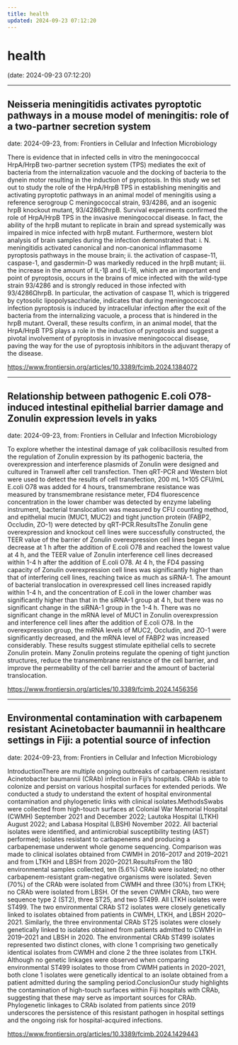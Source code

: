 ```yaml
---
title: health
updated: 2024-09-23 07:12:20
---
```


# health

(date: 2024-09-23 07:12:20)

---

## Neisseria meningitidis activates pyroptotic pathways in a mouse model of meningitis: role of a two-partner secretion system

date: 2024-09-23, from: Frontiers in Cellular and Infection Microbiology

There is evidence that in infected cells in vitro the meningococcal HrpA/HrpB two-partner secretion system (TPS) mediates the exit of bacteria from the internalization vacuole and the docking of bacteria to the dynein motor resulting in the induction of pyroptosis. In this study we set out to study the role of the HrpA/HrpB TPS in establishing meningitis and activating pyroptotic pathways in an animal model of meningitis using a reference serogroup C meningococcal strain, 93/4286, and an isogenic hrpB knockout mutant, 93/4286ΩhrpB. Survival experiments confirmed the role of HrpA/HrpB TPS in the invasive meningococcal disease. In fact, the ability of the hrpB mutant to replicate in brain and spread systemically was impaired in mice infected with hrpB mutant. Furthermore, western blot analysis of brain samples during the infection demonstrated that: i. N. meningitidis activated canonical and non-canonical inflammasome pyroptosis pathways in the mouse brain; ii. the activation of caspase-11, caspase-1, and gasdermin-D was markedly reduced in the hrpB mutant; iii. the increase in the amount of IL-1β and IL-18, which are an important end point of pyroptosis, occurs in the brains of mice infected with the wild-type strain 93/4286 and is strongly reduced in those infected with 93/4286ΩhrpB. In particular, the activation of caspase 11, which is triggered by cytosolic lipopolysaccharide, indicates that during meningococcal infection pyroptosis is induced by intracellular infection after the exit of the bacteria from the internalizing vacuole, a process that is hindered in the hrpB mutant. Overall, these results confirm, in an animal model, that the HrpA/HrpB TPS plays a role in the induction of pyroptosis and suggest a pivotal involvement of pyroptosis in invasive meningococcal disease, paving the way for the use of pyroptosis inhibitors in the adjuvant therapy of the disease. 

<https://www.frontiersin.org/articles/10.3389/fcimb.2024.1384072>

---

## Relationship between pathogenic E.coli O78-induced intestinal epithelial barrier damage and Zonulin expression levels in yaks

date: 2024-09-23, from: Frontiers in Cellular and Infection Microbiology

To explore whether the intestinal damage of yak colibacillosis resulted from the regulation of Zonulin expression by its pathogenic bacteria, the overexpression and interference plasmids of Zonulin were designed and cultured in Tranwell after cell transfection. Then qRT-PCR and Western blot were used to detect the results of cell transfection, 200 mL 1×105 CFU/mL E.coli O78 was added for 4 hours, transmembrane resistance was measured by transmembrane resistance meter, FD4 fluorescence concentration in the lower chamber was detected by enzyme labeling instrument, bacterial translocation was measured by CFU counting method, and epithelial mucin (MUC1, MUC2) and tight junction protein (FABP2, Occludin, ZO-1) were detected by qRT-PCR.ResultsThe Zonulin gene overexpression and knockout cell lines were successfully constructed, the TEER value of the barrier of Zonulin overexpression cell lines began to decrease at 1 h after the addition of E.coli O78 and reached the lowest value at 4 h, and the TEER value of Zonulin interference cell lines decreased within 1-4 h after the addition of E.coli O78. At 4 h, the FD4 passing capacity of Zonulin overexpression cell lines was significantly higher than that of interfering cell lines, reaching twice as much as siRNA-1. The amount of bacterial translocation in overexpressed cell lines increased rapidly within 1-4 h, and the concentration of E.coli in the lower chamber was significantly higher than that in the siRNA-1 group at 4 h, but there was no significant change in the siRNA-1 group in the 1-4 h. There was no significant change in the mRNA level of MUC1 in Zonulin overexpression and interference cell lines after the addition of E.coli O78. In the overexpression group, the mRNA levels of MUC2, Occludin, and ZO-1 were significantly decreased, and the mRNA level of FABP2 was increased considerably. These results suggest stimulate epithelial cells to secrete Zonulin protein. Many Zonulin proteins regulate the opening of tight junction structures, reduce the transmembrane resistance of the cell barrier, and improve the permeability of the cell barrier and the amount of bacterial translocation. 

<https://www.frontiersin.org/articles/10.3389/fcimb.2024.1456356>

---

## Environmental contamination with carbapenem resistant Acinetobacter baumannii in healthcare settings in Fiji: a potential source of infection

date: 2024-09-23, from: Frontiers in Cellular and Infection Microbiology

IntroductionThere are multiple ongoing outbreaks of carbapenem resistant Acinetobacter baumannii (CRAb) infection in Fiji’s hospitals. CRAb is able to colonize and persist on various hospital surfaces for extended periods. We conducted a study to understand the extent of hospital environmental contamination and phylogenetic links with clinical isolates.MethodsSwabs were collected from high-touch surfaces at Colonial War Memorial Hospital (CWMH) September 2021 and December 2022; Lautoka Hospital (LTKH) August 2022; and Labasa Hospital (LBSH) November 2022. All bacterial isolates were identified, and antimicrobial susceptibility testing (AST) performed; isolates resistant to carbapenems and producing a carbapenemase underwent whole genome sequencing. Comparison was made to clinical isolates obtained from CWMH in 2016–2017 and 2019–2021 and from LTKH and LBSH from 2020–2021.ResultsFrom the 180 environmental samples collected, ten (5.6%) CRAb were isolated; no other carbapenem-resistant gram-negative organisms were isolated. Seven (70%) of the CRAb were isolated from CWMH and three (30%) from LTKH; no CRAb were isolated from LBSH. Of the seven CWMH CRAb, two were sequence type 2 (ST2), three ST25, and two ST499. All LTKH isolates were ST499. The two environmental CRAb ST2 isolates were closely genetically linked to isolates obtained from patients in CWMH, LTKH, and LBSH 2020–2021. Similarly, the three environmental CRAb ST25 isolates were closely genetically linked to isolates obtained from patients admitted to CWMH in 2019–2021 and LBSH in 2020. The environmental CRAb ST499 isolates represented two distinct clones, with clone 1 comprising two genetically identical isolates from CWMH and clone 2 the three isolates from LTKH. Although no genetic linkages were observed when comparing environmental ST499 isolates to those from CWMH patients in 2020–2021, both clone 1 isolates were genetically identical to an isolate obtained from a patient admitted during the sampling period.ConclusionOur study highlights the contamination of high-touch surfaces within Fiji hospitals with CRAb, suggesting that these may serve as important sources for CRAb. Phylogenetic linkages to CRAb isolated from patients since 2019 underscores the persistence of this resistant pathogen in hospital settings and the ongoing risk for hospital-acquired infections. 

<https://www.frontiersin.org/articles/10.3389/fcimb.2024.1429443>

